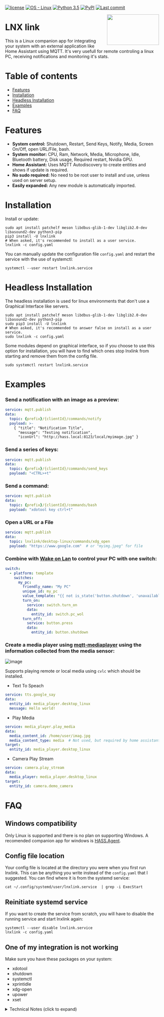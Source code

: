 [![license](https://img.shields.io/badge/license-MIT-blue)](LICENSE.md)
[![OS - Linux](https://img.shields.io/badge/OS-Linux-blue?logo=linux&logoColor=white)]()
[![Python 3.5](https://img.shields.io/badge/Python-3.5-blue?logo=python&logoColor=white)]()
[![PyPI](https://img.shields.io/pypi/v/lnxlink?logo=pypi&logoColor=white)](https://pypi.python.org/pypi/lnxlink/)
[![Last commit](https://img.shields.io/github/last-commit/bkbilly/lnxlink?color=blue&logo=github&logoColor=white)]()

<img align="right" width="170" height="100" src="https://github.com/bkbilly/lnxlink/blob/master/logo.png?raw=true">

# LNX link
This is a Linux companion app for integrating your system with an external application like Home Assistant using MQTT.
It's very usefull for remote controling a linux PC, receiving notifications and monitoring it's stats.

# Table of contents

 * [Features](#features)
 * [Installation](#installation)
 * [Headless Installation](#headless-installation)
 * [Examples](#examples)
 * [FAQ](#faq)


# Features
 - **System control:** Shutdown, Restart, Send Keys, Notify, Media, Screen On/Off, open URL/File, bash.
 - **System monitor:** CPU, Ram, Network, Media, Microphone, Idle, Bluetooth battery, Disk usage, Required restart, Nvidia GPU.
 - **Home Assistant:** Uses MQTT Autodiscovery to create entities and shows if update is required.
 - **No sudo required:** No need to be root user to install and use, unless used on server setup.
 - **Easily expanded:** Any new module is automatically imported.

# Installation
Install or update:
```shell
sudo apt install patchelf meson libdbus-glib-1-dev libglib2.0-dev libasound2-dev python3-pip
pip3 install -U lnxlink
# When asked, it's recommended to install as a user service.
lnxlink -c config.yaml
```

You can manually update the configuration file `config.yaml` and restart the service with the use of systemctl:
```shell
systemctl --user restart lnxlink.service
```

# Headless Installation
The headless installation is used for linux environments that don't use a Graphical Interface like servers.
```shell
sudo apt install patchelf meson libdbus-glib-1-dev libglib2.0-dev libasound2-dev python3-pip
sudo pip3 install -U lnxlink
# When asked, it's recommended to answer false on install as a user service.
sudo lnxlink -c config.yaml
```
Some modules depend on graphical interface, so if you choose to use this option for installation, you will have to find which ones stop lnxlink from starting and remove them from the config file.
```shell
sudo systemctl restart lnxlink.service
```

# Examples

### Send a notification with an image as a preview:
```yaml
service: mqtt.publish
data:
  topic: {prefix}/{clientId}/commands/notify
  payload: >-
    { "title": "Notification Title",
      "message": "Testing notification",
      "iconUrl": "http://hass.local:8123/local/myimage.jpg" }
```

### Send a series of keys:
```yaml
service: mqtt.publish
data:
  topic: {prefix}/{clientId}/commands/send_keys
  payload: "<CTRL>+t"
```

### Send a command:
```yaml
service: mqtt.publish
data:
  topic: {prefix}/{clientId}/commands/bash
  payload: "xdotool key ctrl+t"
```

### Open a URL or a File
```yaml
service: mqtt.publish
data:
  topic: lnxlink/desktop-linux/commands/xdg_open
  payload: "https://www.google.com"  # or "myimg.jpeg" for file
```

### Combine with [Wake on Lan](https://www.home-assistant.io/integrations/wake_on_lan/) to control your PC with one switch:
```yaml
switch:
  - platform: template
    switches:
      my_pc:
        friendly_name: "My PC"
        unique_id: my_pc
        value_template: "{{ not is_state('button.shutdown', 'unavailable') }}"
        turn_on:
          service: switch.turn_on
          data:
            entity_id: switch.pc_wol
        turn_off:
          service: button.press
          data:
            entity_id: button.shutdown
```

### Create a media player using [mqtt-mediaplayer](https://github.com/bkbilly/hass-mqtt-mediaplayer) using the information collected from the media sensor:

![image](https://user-images.githubusercontent.com/518494/193397441-f18bb5fa-de37-4d95-9158-32cd81b31c72.png)

Supports playing remote or local media using `cvlc` which should be installed.
 - Text To Speach
```yaml
service: tts.google_say
data:
  entity_id: media_player.desktop_linux
  message: Hello world!
```
 - Play Media
```yaml
service: media_player.play_media
data:
  media_content_id: /home/user/imag.jpg
  media_content_type: media  # Not used, but required by home assistant
target:
  entity_id: media_player.desktop_linux
```
 - Camera Play Stream
```yaml
service: camera.play_stream
data:
  media_player: media_player.desktop_linux
target:
  entity_id: camera.demo_camera
```


# FAQ
## Windows compatibility
Only Linux is supported and there is no plan on supporting Windows. A recomended companion app for windows is [HASS.Agent](https://github.com/LAB02-Research/HASS.Agent).

## Config file location
Your config file is located at the directory you were when you first run lnxlink. This can be anything you write instead of the `config.yaml` that I suggested. You can find where it is from the systemd service:
```shell
cat ~/.config/systemd/user/lnxlink.service  | grep -i ExecStart
```

## Reinitiate systemd service
If you want to create the service from scratch, you will have to disable the running service and start lnxlink again:
```shell
systemctl --user disable lnxlink.service
lnxlink -c config.yaml
```

## One of my integration is not working
Make sure you have these packages on your system:
 - xdotool
 - shutdown
 - systemctl
 - xprintidle
 - xdg-open
 - upower
 - xset

<details><summary>Technical Notes (click to expand)</summary>

# Creating new senosr
To expand the supported features, create a new python file on **modules** folder and use this template:
```python
class Addon():
    name = 'Example'
    icon = 'mdi:home-assistant'
    unit = ''

    def startControl(self, topic, data):
        ''' When a command is sent, it will run this method '''
        print(topic, data)

    def getInfo(self):
        ''' Returns any type that can be converted to JSON '''
        return 15

    def exposedControls(self):
        ''' Optional method which exposes an entity '''
        return {
            "mybutton": {
                "type": "button",
                "icon": "mdi:button-cursor",
            }
        }
```

</details>
